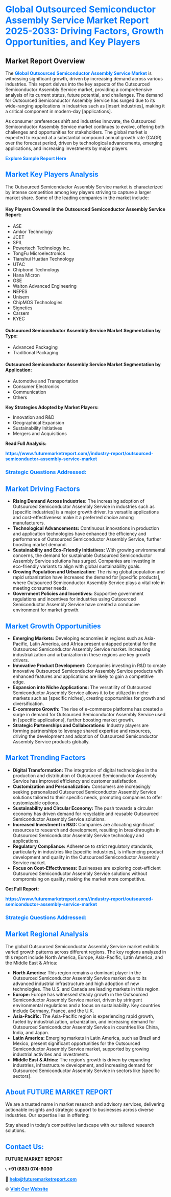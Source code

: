 <h1 style="color: #007BFF;">Global Outsourced Semiconductor Assembly Service Market Report 2025-2033: Driving Factors, Growth Opportunities, and Key Players</h1>

<section id="overview">
<h2>Market Report Overview</h2>
<p>The <a href="https://www.futuremarketreport.com//industry-report/outsourced-semiconductor-assembly-service-market" style="color: #007BFF; text-decoration: none;"><strong>Global Outsourced Semiconductor Assembly Service Market</strong></a> is witnessing significant growth, driven by increasing demand across various industries. This report delves into the key aspects of the Outsourced Semiconductor Assembly Service market, providing a comprehensive analysis of its current status, future potential, and challenges. The demand for Outsourced Semiconductor Assembly Service has surged due to its wide-ranging applications in industries such as [insert industries], making it a critical component in modern-day [applications].</p>
<p>As consumer preferences shift and industries innovate, the Outsourced Semiconductor Assembly Service market continues to evolve, offering both challenges and opportunities for stakeholders. The global market is expected to expand at a substantial compound annual growth rate (CAGR) over the forecast period, driven by technological advancements, emerging applications, and increasing investments by major players.</p>
</section>

<section id="overview">
<p><a href="https://www.futuremarketreport.com//request-sample/reportId=59094" style="color: #007BFF; text-decoration: none;"><strong>Explore Sample Report Here</strong></a></p>
</section>

<section id="key-players">
<h2 style="color: #007BFF;">Market Key Players Analysis</h2>
<p>The Outsourced Semiconductor Assembly Service market is characterized by intense competition among key players striving to capture a larger market share. Some of the leading companies in the market include:</p>
<h4>Key Players Covered in the Outsourced Semiconductor Assembly Service Report:</h4>
<ul><li>ASE</li><li>Amkor Technology</li><li>JCET</li><li>SPIL</li><li>Powertech Technology Inc.</li><li>TongFu Microelectronics</li><li>Tianshui Huatian Technology</li><li>UTAC</li><li>Chipbond Technology</li><li>Hana Micron</li><li>OSE</li><li>Walton Advanced Engineering</li><li>NEPES</li><li>Unisem</li><li>ChipMOS Technologies</li><li>Signetics</li><li>Carsem</li><li>KYEC</li></ul>
<h4>Outsourced Semiconductor Assembly Service Market Segmentation by Type:</h4>
<ul><li>Advanced Packaging</li><li>Traditional Packaging</li></ul>

<h4>Outsourced Semiconductor Assembly Service Market Segmentation by Application:</h4>
<ul><li>Automotive and Transportation</li><li>Consumer Electronics</li><li>Communication</li><li>Others</li></ul>
<p><strong>Key Strategies Adopted by Market Players:</strong></p>
<ul>
<li>Innovation and R&D</li>
<li>Geographical Expansion</li>
<li>Sustainability Initiatives</li>
<li>Mergers and Acquisitions</li>
</ul>
</section>

<section>
<p><strong>Read Full Analysis: </strong></p><a href="https://www.futuremarketreport.com//industry-report/outsourced-semiconductor-assembly-service-market" style="color: #007BFF; text-decoration: none;"><strong>https://www.futuremarketreport.com//industry-report/outsourced-semiconductor-assembly-service-market</strong></a>
<h3 style="color: #007BFF;">Strategic Questions Addressed:</h3>
</section>

<section id="driving-factors">
<h2 style="color: #007BFF;">Market Driving Factors</h2>
<ul>
<li><strong>Rising Demand Across Industries:</strong> The increasing adoption of Outsourced Semiconductor Assembly Service in industries such as [specific industries] is a major growth driver. Its versatile applications and cost-effectiveness make it a preferred choice among manufacturers.</li>
<li><strong>Technological Advancements:</strong> Continuous innovations in production and application technologies have enhanced the efficiency and performance of Outsourced Semiconductor Assembly Service, further boosting market demand.</li>
<li><strong>Sustainability and Eco-Friendly Initiatives:</strong> With growing environmental concerns, the demand for sustainable Outsourced Semiconductor Assembly Service solutions has surged. Companies are investing in eco-friendly variants to align with global sustainability goals.</li>
<li><strong>Growing Population and Urbanization:</strong> The rising global population and rapid urbanization have increased the demand for [specific products], where Outsourced Semiconductor Assembly Service plays a vital role in meeting consumer needs.</li>
<li><strong>Government Policies and Incentives:</strong> Supportive government regulations and incentives for industries using Outsourced Semiconductor Assembly Service have created a conducive environment for market growth.</li>
</ul>
</section>

<section id="growth-opportunities">
<h2 style="color: #007BFF;">Market Growth Opportunities</h2>
<ul>
<li><strong>Emerging Markets:</strong> Developing economies in regions such as Asia-Pacific, Latin America, and Africa present untapped potential for the Outsourced Semiconductor Assembly Service market. Increasing industrialization and urbanization in these regions are key growth drivers.</li>
<li><strong>Innovative Product Development:</strong> Companies investing in R&D to create innovative Outsourced Semiconductor Assembly Service products with enhanced features and applications are likely to gain a competitive edge.</li>
<li><strong>Expansion into Niche Applications:</strong> The versatility of Outsourced Semiconductor Assembly Service allows it to be utilized in niche markets such as [specific niches], creating opportunities for growth and diversification.</li>
<li><strong>E-commerce Growth:</strong> The rise of e-commerce platforms has created a surge in demand for Outsourced Semiconductor Assembly Service used in [specific applications], further boosting market growth.</li>
<li><strong>Strategic Partnerships and Collaborations:</strong> Industry players are forming partnerships to leverage shared expertise and resources, driving the development and adoption of Outsourced Semiconductor Assembly Service products globally.</li>
</ul>
</section>

<section id="trending-factors">
<h2 style="color: #007BFF;">Market Trending Factors</h2>
<ul>
<li><strong>Digital Transformation:</strong> The integration of digital technologies in the production and distribution of Outsourced Semiconductor Assembly Service has improved efficiency and customer satisfaction.</li>
<li><strong>Customization and Personalization:</strong> Consumers are increasingly seeking personalized Outsourced Semiconductor Assembly Service solutions tailored to their specific needs, prompting companies to offer customizable options.</li>
<li><strong>Sustainability and Circular Economy:</strong> The push towards a circular economy has driven demand for recyclable and reusable Outsourced Semiconductor Assembly Service solutions.</li>
<li><strong>Increased Investment in R&D:</strong> Companies are allocating significant resources to research and development, resulting in breakthroughs in Outsourced Semiconductor Assembly Service technology and applications.</li>
<li><strong>Regulatory Compliance:</strong> Adherence to strict regulatory standards, particularly in industries like [specific industries], is influencing product development and quality in the Outsourced Semiconductor Assembly Service market.</li>
<li><strong>Focus on Cost-Effectiveness:</strong> Businesses are exploring cost-efficient Outsourced Semiconductor Assembly Service solutions without compromising on quality, making the market more competitive.</li>
</ul>
</section>

<section>
<p><strong>Get Full Report: </strong></p><a href="https://www.futuremarketreport.com//industry-report/outsourced-semiconductor-assembly-service-market" style="color: #007BFF; text-decoration: none;"><strong>https://www.futuremarketreport.com//industry-report/outsourced-semiconductor-assembly-service-market</strong></a>
<h3 style="color: #007BFF;">Strategic Questions Addressed:</h3>
</section>


<section id="regional-analysis">
<h2 style="color: #007BFF;">Market Regional Analysis</h2>
<p>The global Outsourced Semiconductor Assembly Service market exhibits varied growth patterns across different regions. The key regions analyzed in this report include North America, Europe, Asia-Pacific, Latin America, and the Middle East & Africa:</p>
<ul>
<li><strong>North America:</strong> This region remains a dominant player in the Outsourced Semiconductor Assembly Service market due to its advanced industrial infrastructure and high adoption of new technologies. The U.S. and Canada are leading markets in this region.</li>
<li><strong>Europe:</strong> Europe has witnessed steady growth in the Outsourced Semiconductor Assembly Service market, driven by stringent environmental regulations and a focus on sustainability. Key countries include Germany, France, and the U.K.</li>
<li><strong>Asia-Pacific:</strong> The Asia-Pacific region is experiencing rapid growth, fueled by industrialization, urbanization, and increasing demand for Outsourced Semiconductor Assembly Service in countries like China, India, and Japan.</li>
<li><strong>Latin America:</strong> Emerging markets in Latin America, such as Brazil and Mexico, present significant opportunities for the Outsourced Semiconductor Assembly Service market, supported by growing industrial activities and investments.</li>
<li><strong>Middle East & Africa:</strong> The region’s growth is driven by expanding industries, infrastructure development, and increasing demand for Outsourced Semiconductor Assembly Service in sectors like [specific sectors].</li>
</ul>
</section>

<footer>
<h2 style="color: #007BFF;">About FUTURE MARKET REPORT</h2>
<p>We are a trusted name in market research and advisory services, delivering actionable insights and strategic support to businesses across diverse industries. Our expertise lies in offering:</p>

<p>Stay ahead in today’s competitive landscape with our tailored research solutions.</p>

<h2 style="color: #007BFF;">Contact Us:</h2>
<p><strong>FUTURE MARKET REPORT</strong></p>
<p>📞 <strong>+91 (883) 074-8030</strong></p>
<p>📧 <strong><a href="mailto:help@futuremarketreport.com" style="color: #007BFF;">help@futuremarketreport.com</a></strong></p>
<p>🌐 <strong><a href="https://www.futuremarketreport.com/" style="color: #007BFF;">Visit Our Website</a></strong></p>
</footer>